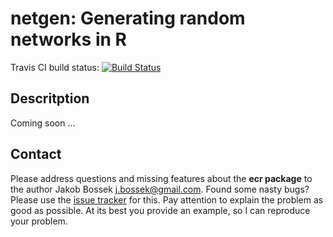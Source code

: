 # netgen: Generating random networks in R

Travis CI build status: [![Build Status](https://travis-ci.org/jakobbossek/netgen.svg?branch=master)](https://travis-ci.org/jakobbossek/netgen)

## Descritption
Coming soon ...

## Contact

Please address questions and missing features about the **ecr package** to the author Jakob Bossek <j.bossek@gmail.com>. Found some nasty bugs? Please use the [issue tracker](https://github.com/jbossek/clugen/issues) for this. Pay attention to explain the problem as good as possible. At its best you provide an example, so I can reproduce your problem.



